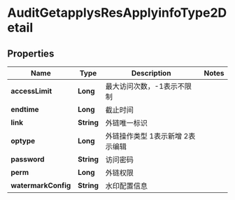 # AuditGetapplysResApplyinfoType2Detail

## Properties
Name | Type | Description | Notes
------------ | ------------- | ------------- | -------------
**accessLimit** | **Long** | 最大访问次数，-1表示不限制 | 
**endtime** | **Long** | 截止时间 | 
**link** | **String** | 外链唯一标识 | 
**optype** | **Long** | 外链操作类型  1表示新增  2表示编辑 | 
**password** | **String** | 访问密码 | 
**perm** | **Long** | 外链权限 | 
**watermarkConfig** | **String** | 水印配置信息 | 
